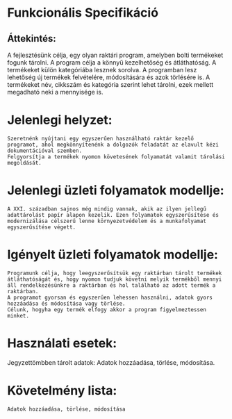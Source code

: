 # Funkcionális Specifikáció

## Áttekintés:
  A fejlesztésünk célja, egy olyan raktári program, amelyben bolti termékeket fogunk tárolni.
  A program célja a könnyű kezelhetőség és átláthatóság.
  A termékeket külön kategóriába lesznek sorolva.
	A programban lesz lehetőség új termékek felvételére, módosítására és azok törlésére is.
	A termékeket név, cikkszám és kategória szerint lehet tárolni, ezek mellett megadható neki a mennyisége is.

# Jelenlegi helyzet:
	Szeretnénk nyújtani egy egyszerűen használható raktár kezelő programot, ahol megkönnyítenénk a dolgozók feladatát az elavult kézi dokumentációval szemben.
	Felgyorsítja a termékek nyomon követesének folyamatát valamit tárolási megoldását. 

# Jelenlegi üzleti folyamatok modellje:
	A XXI. században sajnos még mindig vannak, akik az ilyen jellegű adattárolást papír alapon kezelik. Ezen folyamatok egyszerűsítése és modernizálása célszerű lenne környezetvédelem és a munkafolyamat egyszerűsítése végett.

# Igényelt üzleti folyamatok modellje:
	Programunk célja, hogy leegyszerűsítsük egy raktárban tárolt termékek átláthatóságát és, hogy nyomon tudjuk követni melyik termékből mennyi áll rendelkezésünkre a raktárban és hol található az adott termék a raktárban.
	A programot gyorsan és egyszerűen lehessen használni, adatok gyors hozzáadása és módosítása vagy törlése.
	Célunk, hogyha egy termék elfogy akkor a program figyelmeztessen minket.

# Használati esetek:
Jegyzettömbben tárolt adatok:
	Adatok hozzáadása, törlése, módosítása.

# Követelmény lista:
	Adatok hozzáadása, törlése, módosítása
